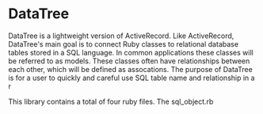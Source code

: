 # DataTree


DataTree is a lightweight version of ActiveRecord.  Like ActiveRecord, DataTree's main goal is to connect Ruby classes to relational database tables stored in a SQL language.  In common applications these classes will be referred to as models.  These classes often have relationships between each other, which will be defined as assocations.   The purpose of DataTree is for a user to quickly and careful use SQL table name and relationship in a r


This library contains a total of four ruby files.  The sql_object.rb

